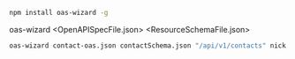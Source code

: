 ```bash
npm install oas-wizard -g
```
oas-wizard <OpenAPISpecFile.json> <ResourceSchemaFile.json> <Prefix> <ResourcePath> <IdPropertyName>

```bash
oas-wizard contact-oas.json contactSchema.json "/api/v1/contacts" nick 
```